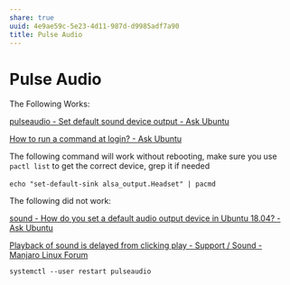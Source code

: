 ```yaml
---
share: true
uuid: 4e9ae59c-5e23-4d11-987d-d9985adf7a90
title: Pulse Audio
---
```

# Pulse Audio
The Following Works:

[pulseaudio - Set default sound device output - Ask Ubuntu](https://askubuntu.com/questions/145135/set-default-sound-device-output)

[How to run a command at login? - Ask Ubuntu](https://askubuntu.com/questions/270049/how-to-run-a-command-at-login)

The following command will work without rebooting, make sure you use `pactl list` to get the correct device, grep it if needed

`echo "set-default-sink alsa_output.Headset" | pacmd` 

The following did not work:

[sound - How do you set a default audio output device in Ubuntu 18.04? - Ask Ubuntu](https://askubuntu.com/questions/1038490/how-do-you-set-a-default-audio-output-device-in-ubuntu-18-04)

[Playback of sound is delayed from clicking play - Support / Sound - Manjaro Linux Forum](https://forum.manjaro.org/t/playback-of-sound-is-delayed-from-clicking-play/4646/3)

    systemctl --user restart pulseaudio